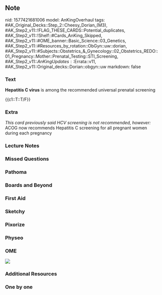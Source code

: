 ## Note
nid: 1577421681006
model: AnKingOverhaul
tags: #AK_Original_Decks::Step_2::Cheesy_Dorian_(M3), #AK_Step2_v11::!FLAG_THESE_CARDS::Potential_duplicates, #AK_Step2_v11::!Shelf::#Cards_AnKing_Skipped, #AK_Step2_v11::#OME_banner::Basic_Science::03_Genetics, #AK_Step2_v11::#Resources_by_rotation::ObGyn::uw::dorian, #AK_Step2_v11::#Subjects::Obstetrics_&_Gynecology::02_Obstetrics_REDO::01_Pregnancy::Mother::Prenatal_Testing::STI_Screening, #AK_Step2_v11::$AnKingUpdates::$Errata::v11, #AK_Step2_v11::Original_decks::Dorian::obgyn::uw
markdown: false

### Text
<b>Hepatitis C virus</b> is among the recommended universal
prenatal screening
<div>
  {{c1::T::T/F}}
</div>

### Extra
<i>This card previously said HCV screening is not recommended,
however:</i> ACOG now recommends Hepatitis C screening for all
pregnant women during each pregnancy

### Lecture Notes


### Missed Questions


### Pathoma


### Boards and Beyond


### First Aid


### Sketchy


### Pixorize


### Physeo


### OME
<div class="ome-widget">
  <a href="https://onlinemeded.org/spa/obgyn?ref=anki"><img src=
  "_OME_AnkiFlashcards_Topic_1.png"></a>
</div>

### Additional Resources


### One by one

